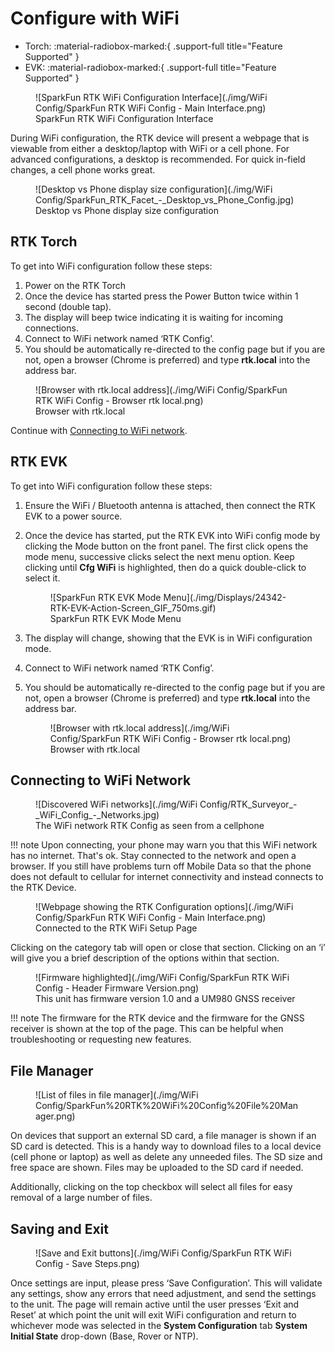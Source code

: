 # Configure with WiFi

<!--
Compatibility Icons
====================================================================================

:material-radiobox-marked:{ .support-full title="Feature Supported" }
:material-radiobox-indeterminate-variant:{ .support-partial title="Feature Partially Supported" }
:material-radiobox-blank:{ .support-none title="Feature Not Supported" }
-->

<div class="grid cards fill" markdown>

- Torch: :material-radiobox-marked:{ .support-full title="Feature Supported" }
- EVK: :material-radiobox-marked:{ .support-full title="Feature Supported" }

</div>

<figure markdown>
![SparkFun RTK WiFi Configuration Interface](./img/WiFi Config/SparkFun RTK WiFi Config - Main Interface.png)
<figcaption markdown>
SparkFun RTK WiFi Configuration Interface
</figcaption>
</figure>

During WiFi configuration, the RTK device will present a webpage that is viewable from either a desktop/laptop with WiFi or a cell phone. For advanced configurations, a desktop is recommended. For quick in-field changes, a cell phone works great.

<figure markdown>
![Desktop vs Phone display size configuration](./img/WiFi Config/SparkFun_RTK_Facet_-_Desktop_vs_Phone_Config.jpg)
<figcaption markdown>
Desktop vs Phone display size configuration
</figcaption>
</figure>

## RTK Torch

To get into WiFi configuration follow these steps:

1. Power on the RTK Torch
2. Once the device has started press the Power Button twice within 1 second (double tap).
3. The display will beep twice indicating it is waiting for incoming connections.
4. Connect to WiFi network named ‘RTK Config’.
5. You should be automatically re-directed to the config page but if you are not, open a browser (Chrome is preferred) and type **rtk.local** into the address bar.

<figure markdown>
![Browser with rtk.local address](./img/WiFi Config/SparkFun RTK WiFi Config - Browser rtk local.png)
<figcaption markdown>
Browser with rtk.local
</figcaption>
</figure>

Continue with [Connecting to WiFi network](#connecting-to-wifi-network).

## RTK EVK

To get into WiFi configuration follow these steps:

1. Ensure the WiFi / Bluetooth antenna is attached, then connect the RTK EVK to a power source.
2. Once the device has started, put the RTK EVK into WiFi config mode by clicking the Mode button on the front panel. The first click opens the mode menu, successive clicks select the next menu option. Keep clicking until **Cfg WiFi** is highlighted, then do a quick double-click to select it.

	<figure markdown>
	![SparkFun RTK EVK Mode Menu](./img/Displays/24342-RTK-EVK-Action-Screen_GIF_750ms.gif)
	<figcaption markdown>
	SparkFun RTK EVK Mode Menu
	</figcaption>
	</figure>

3. The display will change, showing that the EVK is in WiFi configuration mode.
4. Connect to WiFi network named ‘RTK Config’.
5. You should be automatically re-directed to the config page but if you are not, open a browser (Chrome is preferred) and type **rtk.local** into the address bar.

	<figure markdown>
	![Browser with rtk.local address](./img/WiFi Config/SparkFun RTK WiFi Config - Browser rtk local.png)
	<figcaption markdown>
	Browser with rtk.local
	</figcaption>
	</figure>


## Connecting to WiFi Network

<figure markdown>
![Discovered WiFi networks](./img/WiFi Config/RTK_Surveyor_-_WiFi_Config_-_Networks.jpg)
<figcaption markdown>
The WiFi network RTK Config as seen from a cellphone
</figcaption>
</figure>

!!! note
	Upon connecting, your phone may warn you that this WiFi network has no internet. That's ok. Stay connected to the network and open a browser. If you still have problems turn off Mobile Data so that the phone does not default to cellular for internet connectivity and instead connects to the RTK Device.

<figure markdown>
![Webpage showing the RTK Configuration options](./img/WiFi Config/SparkFun RTK WiFi Config - Main Interface.png)
<figcaption markdown>
Connected to the RTK WiFi Setup Page
</figcaption>
</figure>

Clicking on the category tab will open or close that section. Clicking on an ‘i’ will give you a brief description of the options within that section.

<figure markdown>
![Firmware highlighted](./img/WiFi Config/SparkFun RTK WiFi Config - Header Firmware Version.png)
<figcaption markdown>
This unit has firmware version 1.0 and a UM980 GNSS receiver
</figcaption>
</figure>

!!! note
	The firmware for the RTK device and the firmware for the GNSS receiver is shown at the top of the page. This can be helpful when troubleshooting or requesting new features.

## File Manager

<figure markdown>
![List of files in file manager](./img/WiFi Config/SparkFun%20RTK%20WiFi%20Config%20File%20Manager.png)
<figcaption markdown>
</figcaption>
</figure>

On devices that support an external SD card, a file manager is shown if an SD card is detected. This is a handy way to download files to a local device (cell phone or laptop) as well as delete any unneeded files. The SD size and free space are shown. Files may be uploaded to the SD card if needed.

Additionally, clicking on the top checkbox will select all files for easy removal of a large number of files.

## Saving and Exit

<figure markdown>
![Save and Exit buttons](./img/WiFi Config/SparkFun RTK WiFi Config - Save Steps.png)
<figcaption markdown>
</figcaption>
</figure>

Once settings are input, please press ‘Save Configuration’. This will validate any settings, show any errors that need adjustment, and send the settings to the unit. The page will remain active until the user presses ‘Exit and Reset’ at which point the unit will exit WiFi configuration and return to whichever mode was selected in the **System Configuration** tab **System Initial State** drop-down (Base, Rover or NTP).
